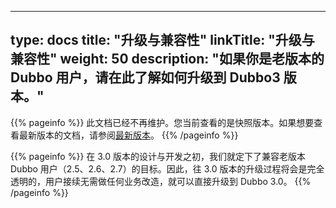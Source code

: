 
---
type: docs
title: "升级与兼容性"
linkTitle: "升级与兼容性"
weight: 50
description: "如果你是老版本的 Dubbo 用户，请在此了解如何升级到 Dubbo3 版本。"
---

{{% pageinfo %}} 此文档已经不再维护。您当前查看的是快照版本。如果想要查看最新版本的文档，请参阅[最新版本](/zh/docs3-v2/java-sdk/upgrades-and-compatibility/)。
{{% /pageinfo %}}

{{% pageinfo %}}
在 3.0 版本的设计与开发之初，我们就定下了兼容老版本 Dubbo 用户（2.5、2.6、2.7）的目标。因此，往 3.0 版本的升级过程将会是完全透明的，用户接续无需做任何业务改造，就可以直接升级到 Dubbo 3.0。
{{% /pageinfo %}}